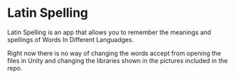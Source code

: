 # Latin Spelling
Latin Spelling is an app that allows you to remember the meanings and spellings of Words In Different Languadges.

Right now there is no way of changing the words accept from opening the files in Unity and changing the libraries shown in the pictures included in the repo.
